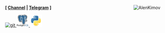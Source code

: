 <p><img align="right" src="https://github-readme-stats.vercel.app/api/top-langs?username=AlenKimov&show_icons=true&theme=dark&locale=en&layout=compact" alt="AlenKimov" /></p>

**[ [Channel](https://t.me/Cum_Insider) | [Telegram](https://t.me/AlenKimov) ]**


<p align="left"> <a href="https://git-scm.com/" target="_blank" rel="noreferrer"> <img src="https://www.vectorlogo.zone/logos/git-scm/git-scm-icon.svg" alt="git" width="40" height="40"/> </a> <a href="https://www.postgresql.org" target="_blank" rel="noreferrer"> <img src="https://raw.githubusercontent.com/devicons/devicon/master/icons/postgresql/postgresql-original-wordmark.svg" alt="postgresql" width="40" height="40"/> </a> <a href="https://www.python.org" target="_blank" rel="noreferrer"> <img src="https://raw.githubusercontent.com/devicons/devicon/master/icons/python/python-original.svg" alt="python" width="40" height="40"/> </a>
</p>